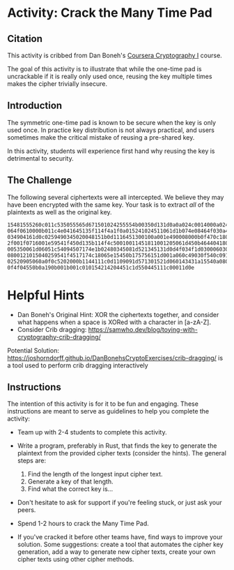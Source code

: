 # Activity: Crack the Many Time Pad

## Citation

This activity is cribbed from Dan Boneh's [Coursera Cryptography I](https://www.coursera.org/learn/crypto/quiz/KZ9js/week-1-programming-assignment-optional/attempt) course.

The goal of this activity is to illustrate that while the one-time pad is uncrackable if it is really only used once, reusing the key multiple times makes the cipher trivially insecure.

## Introduction

The symmetric one-time pad is known to be secure when the key is only used once. In practice key distribution is not always practical, and users sometimes make the critical mistake of reusing a pre-shared key. 

In this activity, students will experience first hand why reusing the key is detrimental to security.

## The Challenge

The following several ciphertexts were all intercepted. We believe they may have been encrypted with the same key. Your task is to extract _all_ of the plaintexts as well as the original key.


```text
15481555260c011c535055565d671501024255554b00350d131d0a0a024c0014000a024501061b0105490c464312160b4f190b550e05490d03191b5746001c4c0b0f0b4b034f
064f0610000b011c4e041645135f114f4a1f0a015241024511061d1b074e08464f030a45171c174f060c024410411c0e00164f16090a54130d00030e000c01021d1c0a4c1c041d4d0b0b00044f06045342094918004e3a41141a060011584c1b5512521f18520a4e351220411c110d571b1d4b124e031d03005267191c000d0319150006010d4e334f0648010a100a48540e00040c4e09010f0d080247491a1b110006551b1e0140
034904161d0c0259490345020048151b0d1116451300100a001e490008000b0f470c18040f541f00000c1a0c4303061c001e1b064c174313051c1b1e4e084e000800025511061c4d0c1d54074f1b4f5707044b530301060005070b45081d021d0009144f1e451d070a55034113100f411a0c45054e0e0418091b43161d1d0701065454084f0b0b474201011e1b55080600154f1647
2f001f0716001e59541f450d135b114f4c50010011451811001205061d450b46440418040115010a42491a4f16411d0d45134f01034448001a094f04450c1b1e001a1c0e5028174d0a1c101652541b4f420d4105004e0745071c000c170d40595909074f03450a0a45541f411a150f4554064e020b01000113175359
005350061d06051c54094507174e1b02480345081d521345131d0d4f034f1d03000603081318171742490048060007014e104f0205084c4105024f1a4101174c1e0f1c5350031c0e0a03115350060047100053000c18114c1d491704101d090b00071c0b4d450e1d0c450241061b59441b4f410f0a4f1c09171645054900074f051b4c0e0c0c4e0852540d040a1b471d4e0545141a1a00000747
0800121015040259541f4517174c18065e15450b175756151d001a060c49030f540c0916431b020a00000d474314034842121b0209014e4118040a5746060b000d1d454f1641302e314e151d445408410f0000070d0b1b521d4552040d104c0d48035206034519071141120d17540a4f1706410d4e0c1c090b1545571d1b48181d1d430f4f1d060e53541f1d1a1903484c04410247
02520905060a0f0c5202000b1144111c0d1109091d571301521d060143431a15540a080c0218520a160a0b410d06164400000601040b55154c191c12521c4e0408180c4e17410d02451d1d144e541a50420a5253061c1141100c52040017030c4e120141
0f4f04550b0a190b001b001c010154214204451c1d550445111c00011d0e
```

# Helpful Hints

* Dan Boneh's Original Hint: XOR the ciphertexts together, and consider what happens when a space is XORed with a character in [a-zA-Z].
* Consider Crib dragging: https://samwho.dev/blog/toying-with-cryptography-crib-dragging/

Potential Solution: https://joshorndorff.github.io/DanBonehsCryptoExercises/crib-dragging/ is a tool used to perform crib dragging interactively

## Instructions

The intention of this activity is for it to be fun and engaging.
These instructions are meant to serve as guidelines to help you complete the activity:

* Team up with 2-4 students to complete this activity. 

* Write a program, preferably in Rust, that finds the key to generate the plaintext from the provided cipher texts (consider the hints). The general steps are:
    1. Find the length of the longest input cipher text.
    1. Generate a key of that length.
    1. Find what the correct key is...

* Don't hesitate to ask for support if you're feeling stuck, or just ask your peers. 

* Spend 1-2 hours to crack the Many Time Pad. 

* If you've cracked it before other teams have, find ways to improve your solution. Some suggestions: create a tool that automates the cipher key generation, add a way to generate new cipher texts, create your own cipher texts using other cipher methods.